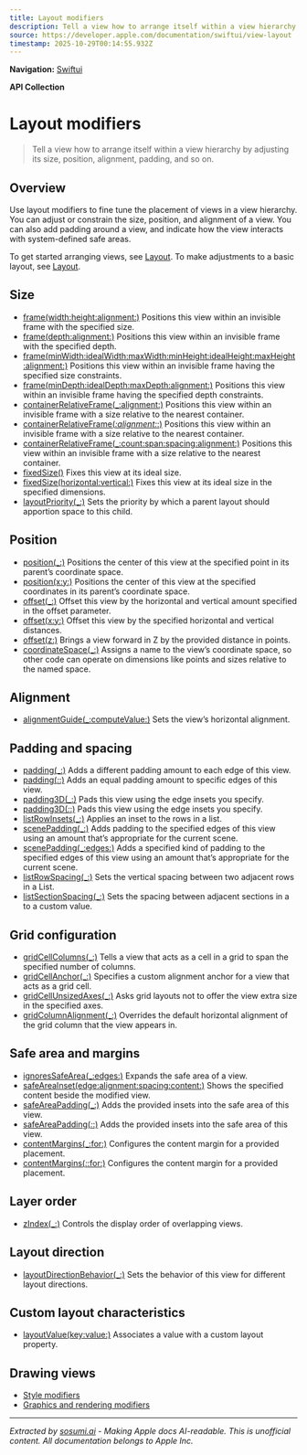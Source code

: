 ```yaml
---
title: Layout modifiers
description: Tell a view how to arrange itself within a view hierarchy by adjusting its size, position, alignment, padding, and so on.
source: https://developer.apple.com/documentation/swiftui/view-layout
timestamp: 2025-10-29T00:14:55.932Z
---
```


**Navigation:** [Swiftui](/documentation/swiftui)

**API Collection**

# Layout modifiers

> Tell a view how to arrange itself within a view hierarchy by adjusting its size, position, alignment, padding, and so on.

## Overview

Use layout modifiers to fine tune the placement of views in a view hierarchy. You can adjust or constrain the size, position, and alignment of a view. You can also add padding around a view, and indicate how the view interacts with system-defined safe areas.

To get started arranging views, see [Layout](/documentation/swiftui/layout-fundamentals). To make adjustments to a basic layout, see [Layout](/documentation/swiftui/layout-adjustments).

## Size

- [frame(width:height:alignment:)](/documentation/swiftui/view/frame(width:height:alignment:)) Positions this view within an invisible frame with the specified size.
- [frame(depth:alignment:)](/documentation/swiftui/view/frame(depth:alignment:)) Positions this view within an invisible frame with the specified depth.
- [frame(minWidth:idealWidth:maxWidth:minHeight:idealHeight:maxHeight:alignment:)](/documentation/swiftui/view/frame(minwidth:idealwidth:maxwidth:minheight:idealheight:maxheight:alignment:)) Positions this view within an invisible frame having the specified size constraints.
- [frame(minDepth:idealDepth:maxDepth:alignment:)](/documentation/swiftui/view/frame(mindepth:idealdepth:maxdepth:alignment:)) Positions this view within an invisible frame having the specified depth constraints.
- [containerRelativeFrame(_:alignment:)](/documentation/swiftui/view/containerrelativeframe(_:alignment:)) Positions this view within an invisible frame with a size relative to the nearest container.
- [containerRelativeFrame(_:alignment:_:)](/documentation/swiftui/view/containerrelativeframe(_:alignment:_:)) Positions this view within an invisible frame with a size relative to the nearest container.
- [containerRelativeFrame(_:count:span:spacing:alignment:)](/documentation/swiftui/view/containerrelativeframe(_:count:span:spacing:alignment:)) Positions this view within an invisible frame with a size relative to the nearest container.
- [fixedSize()](/documentation/swiftui/view/fixedsize()) Fixes this view at its ideal size.
- [fixedSize(horizontal:vertical:)](/documentation/swiftui/view/fixedsize(horizontal:vertical:)) Fixes this view at its ideal size in the specified dimensions.
- [layoutPriority(_:)](/documentation/swiftui/view/layoutpriority(_:)) Sets the priority by which a parent layout should apportion space to this child.

## Position

- [position(_:)](/documentation/swiftui/view/position(_:)) Positions the center of this view at the specified point in its parent’s coordinate space.
- [position(x:y:)](/documentation/swiftui/view/position(x:y:)) Positions the center of this view at the specified coordinates in its parent’s coordinate space.
- [offset(_:)](/documentation/swiftui/view/offset(_:)) Offset this view by the horizontal and vertical amount specified in the offset parameter.
- [offset(x:y:)](/documentation/swiftui/view/offset(x:y:)) Offset this view by the specified horizontal and vertical distances.
- [offset(z:)](/documentation/swiftui/view/offset(z:)) Brings a view forward in Z by the provided distance in points.
- [coordinateSpace(_:)](/documentation/swiftui/view/coordinatespace(_:)) Assigns a name to the view’s coordinate space, so other code can operate on dimensions like points and sizes relative to the named space.

## Alignment

- [alignmentGuide(_:computeValue:)](/documentation/swiftui/view/alignmentguide(_:computevalue:)) Sets the view’s horizontal alignment.

## Padding and spacing

- [padding(_:)](/documentation/swiftui/view/padding(_:)) Adds a different padding amount to each edge of this view.
- [padding(_:_:)](/documentation/swiftui/view/padding(_:_:)) Adds an equal padding amount to specific edges of this view.
- [padding3D(_:)](/documentation/swiftui/view/padding3d(_:)) Pads this view using the edge insets you specify.
- [padding3D(_:_:)](/documentation/swiftui/view/padding3d(_:_:)) Pads this view using the edge insets you specify.
- [listRowInsets(_:)](/documentation/swiftui/view/listrowinsets(_:)) Applies an inset to the rows in a list.
- [scenePadding(_:)](/documentation/swiftui/view/scenepadding(_:)) Adds padding to the specified edges of this view using an amount that’s appropriate for the current scene.
- [scenePadding(_:edges:)](/documentation/swiftui/view/scenepadding(_:edges:)) Adds a specified kind of padding to the specified edges of this view using an amount that’s appropriate for the current scene.
- [listRowSpacing(_:)](/documentation/swiftui/view/listrowspacing(_:)) Sets the vertical spacing between two adjacent rows in a List.
- [listSectionSpacing(_:)](/documentation/swiftui/view/listsectionspacing(_:)) Sets the spacing between adjacent sections in a  to a custom value.

## Grid configuration

- [gridCellColumns(_:)](/documentation/swiftui/view/gridcellcolumns(_:)) Tells a view that acts as a cell in a grid to span the specified number of columns.
- [gridCellAnchor(_:)](/documentation/swiftui/view/gridcellanchor(_:)) Specifies a custom alignment anchor for a view that acts as a grid cell.
- [gridCellUnsizedAxes(_:)](/documentation/swiftui/view/gridcellunsizedaxes(_:)) Asks grid layouts not to offer the view extra size in the specified axes.
- [gridColumnAlignment(_:)](/documentation/swiftui/view/gridcolumnalignment(_:)) Overrides the default horizontal alignment of the grid column that the view appears in.

## Safe area and margins

- [ignoresSafeArea(_:edges:)](/documentation/swiftui/view/ignoressafearea(_:edges:)) Expands the safe area of a view.
- [safeAreaInset(edge:alignment:spacing:content:)](/documentation/swiftui/view/safeareainset(edge:alignment:spacing:content:)) Shows the specified content beside the modified view.
- [safeAreaPadding(_:)](/documentation/swiftui/view/safeareapadding(_:)) Adds the provided insets into the safe area of this view.
- [safeAreaPadding(_:_:)](/documentation/swiftui/view/safeareapadding(_:_:)) Adds the provided insets into the safe area of this view.
- [contentMargins(_:for:)](/documentation/swiftui/view/contentmargins(_:for:)) Configures the content margin for a provided placement.
- [contentMargins(_:_:for:)](/documentation/swiftui/view/contentmargins(_:_:for:)) Configures the content margin for a provided placement.

## Layer order

- [zIndex(_:)](/documentation/swiftui/view/zindex(_:)) Controls the display order of overlapping views.

## Layout direction

- [layoutDirectionBehavior(_:)](/documentation/swiftui/view/layoutdirectionbehavior(_:)) Sets the behavior of this view for different layout directions.

## Custom layout characteristics

- [layoutValue(key:value:)](/documentation/swiftui/view/layoutvalue(key:value:)) Associates a value with a custom layout property.

## Drawing views

- [Style modifiers](/documentation/swiftui/view-style-modifiers)
- [Graphics and rendering modifiers](/documentation/swiftui/view-graphics-and-rendering)

---

*Extracted by [sosumi.ai](https://sosumi.ai) - Making Apple docs AI-readable.*
*This is unofficial content. All documentation belongs to Apple Inc.*
